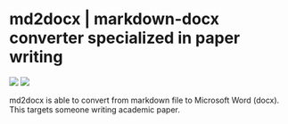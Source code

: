 # md2docx | markdown-docx converter specialized in paper writing
[![][badge-issues-enhancement]][new-issue-enhancement]
[![][badge-issues-bug]][new-issue-bug]

[badge-issues-enhancement]: https://img.shields.io/github/issues/streamwest-1629/md2docx/enhancement?label=make%20enhancement&logo=github
[badge-issues-bug]: https://img.shields.io/github/issues/streamwest-1629/md2docx/bug?label=found%20bug&logo=github&color=red
[new-issue-enhancement]:https://github.com/streamwest-1629/md2docx/issues/new?template=enhancement.md&labels=enhancement
[new-issue-bug]:https://github.com/streamwest-1629/md2docx/issues/new?template=bugfix.md&labels=bug

md2docx is able to convert from markdown file to Microsoft Word (docx). This targets someone writing academic paper.
